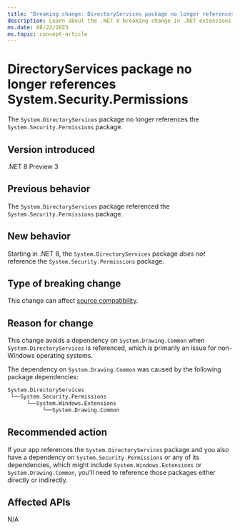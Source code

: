 ```yaml
---
title: "Breaking change: DirectoryServices package no longer references System.Security.Permissions"
description: Learn about the .NET 8 breaking change in .NET extensions where the System.DirectoryServices package no longer references the System.Security.Permissions package.
ms.date: 08/22/2023
ms.topic: concept-article
---
```

# DirectoryServices package no longer references System.Security.Permissions

The `System.DirectoryServices` package no longer references the `System.Security.Permissions` package.

## Version introduced

.NET 8 Preview 3

## Previous behavior

The `System.DirectoryServices` package referenced the `System.Security.Permissions` package.

## New behavior

Starting in .NET 8, the `System.DirectoryServices` package *does not* reference the `System.Security.Permissions` package.

## Type of breaking change

This change can affect [source compatibility](../../categories.md#source-compatibility).

## Reason for change

This change avoids a dependency on `System.Drawing.Common` when `System.DirectoryServices` is referenced, which is primarily an issue for non-Windows operating systems.

The dependency on `System.Drawing.Common` was caused by the following package dependencies:

```txt
System.DirectoryServices
 └──System.Security.Permissions
      └──System.Windows.Extensions
           └──System.Drawing.Common
```

## Recommended action

If your app references the `System.DirectoryServices` package and you also have a dependency on `System.Security.Permissions` or any of its dependencies, which might include `System.Windows.Extensions` or `System.Drawing.Common`, you'll need to reference those packages either directly or indirectly.

## Affected APIs

N/A
